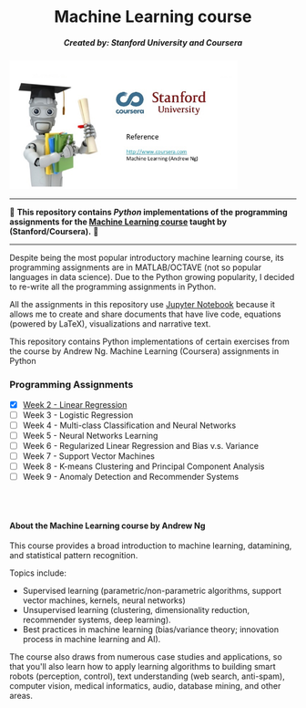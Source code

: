 <center><h1>Machine Learning course</h1>
    <h5><b>Created by:</b>  Stanford University and Coursera</h5> </center>
<img src="./imgs/cover.jpeg" style="width: 400px;"/>

---

:snake: **This repository contains *Python* implementations of the programming assignments for the [Machine Learning course](https://www.coursera.org/learn/machine-learning) taught by (Stanford/Coursera).** :snake:

---

Despite being the most popular introductory machine learning course, its programming assignments are in MATLAB/OCTAVE (not so popular languages in data science). Due to the Python growing popularity, I decided to re-write all the programming assignments in Python.

All the assignments in this repository use [Jupyter Notebook](http://jupyter.org) because it allows me to create and share documents that have live code, equations (powered by LaTeX), visualizations and narrative text.

This repository contains Python implementations of certain exercises from the course by Andrew Ng.
Machine Learning (Coursera) assignments in Python

### Programming Assignments


- [x] [Week 2 - Linear Regression](https://github.com/carlosfab/machine_learning_coursera/blob/master/Week%202%20-%20Linear%20Regression.ipynb)
- [ ] Week 3 - Logistic Regression
- [ ] Week 4 - Multi-class Classification and Neural Networks
- [ ] Week 5 - Neural Networks Learning
- [ ] Week 6 - Regularized Linear Regression and Bias v.s. Variance
- [ ] Week 7 - Support Vector Machines
- [ ] Week 8 - K-means Clustering and Principal Component Analysis
- [ ] Week 9 - Anomaly Detection and Recommender Systems

<br><br>

#### About the Machine Learning course by Andrew Ng 

This course provides a broad introduction to machine learning, datamining, and statistical pattern recognition. 

Topics include: 
* Supervised learning (parametric/non-parametric algorithms, support vector machines, kernels, neural networks)
* Unsupervised learning (clustering, dimensionality reduction, recommender systems, deep learning). 
* Best practices in machine learning (bias/variance theory; innovation process in machine learning and AI). 

The course also draws from numerous case studies and applications, so that you'll also learn how to apply learning algorithms to building smart robots (perception, control), text understanding (web search, anti-spam), computer vision, medical informatics, audio, database mining, and other areas.

